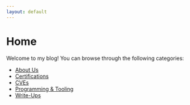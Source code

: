 ```yaml
---
layout: default
---
```


# Home

Welcome to my blog! You can browse through the following categories:

- [About Us](/blog/about-us.html)<br>
- [Certifications](/blog/certifications.html)<br>
- [CVEs](/blog/cves.html)<br>
- [Programming & Tooling](/blog/programming-and-tooling.html)<br>
- [Write-Ups](/blog/write-ups.html)<br>
